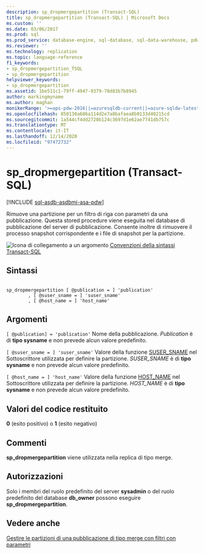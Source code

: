 ```yaml
---
description: sp_dropmergepartition (Transact-SQL)
title: sp_dropmergepartition (Transact-SQL) | Microsoft Docs
ms.custom: ''
ms.date: 03/06/2017
ms.prod: sql
ms.prod_service: database-engine, sql-database, sql-data-warehouse, pdw
ms.reviewer: ''
ms.technology: replication
ms.topic: language-reference
f1_keywords:
- sp_dropmergepartition_TSQL
- sp_dropmergepartition
helpviewer_keywords:
- sp_dropmergepartition
ms.assetid: 1be511c1-79ff-4947-9379-78d83b7b8945
author: markingmyname
ms.author: maghan
monikerRange: '>=aps-pdw-2016||=azuresqldb-current||=azure-sqldw-latest||>=sql-server-2016||>=sql-server-linux-2017||=azuresqldb-mi-current'
ms.openlocfilehash: 850130a686a114d2e7a8bafaea8b0133d40215cd
ms.sourcegitcommit: 1a544cf4dd2720b124c3697d1e62ae7741db757c
ms.translationtype: MT
ms.contentlocale: it-IT
ms.lasthandoff: 12/14/2020
ms.locfileid: "97472732"
---
```

# <a name="sp_dropmergepartition-transact-sql"></a>sp_dropmergepartition (Transact-SQL)
[!INCLUDE [sql-asdb-asdbmi-asa-pdw](../../includes/applies-to-version/sql-asdb-asdbmi-asa-pdw.md)]

  Rimuove una partizione per un filtro di riga con parametri da una pubblicazione. Questa stored procedure viene eseguita nel database di pubblicazione del server di pubblicazione. Consente inoltre di rimuovere il processo snapshot corrispondente e i file di snapshot per la partizione.  
  
 ![Icona di collegamento a un argomento](../../database-engine/configure-windows/media/topic-link.gif "Icona di collegamento a un argomento") [Convenzioni della sintassi Transact-SQL](../../t-sql/language-elements/transact-sql-syntax-conventions-transact-sql.md)  
  
## <a name="syntax"></a>Sintassi  
  
```  
  
sp_dropmergepartition [ @publication = ] 'publication'  
        , [ @suser_sname = ] 'suser_sname'  
        , [ @host_name = ] 'host_name'  
```  
  
## <a name="arguments"></a>Argomenti  
`[ @publication] = 'publication'` Nome della pubblicazione. *Publication* è di **tipo sysname** e non prevede alcun valore predefinito.  
  
`[ @suser_sname = ] 'suser_sname'` Valore della funzione [SUSER_SNAME](../../t-sql/functions/suser-sname-transact-sql.md) nel Sottoscrittore utilizzata per definire la partizione. *SUSER_SNAME* è di **tipo sysname** e non prevede alcun valore predefinito.  
  
`[ @host_name = ] 'host_name'` Valore della funzione [HOST_NAME](../../t-sql/functions/host-name-transact-sql.md) nel Sottoscrittore utilizzata per definire la partizione. *HOST_NAME* è di **tipo sysname** e non prevede alcun valore predefinito.  
  
## <a name="return-code-values"></a>Valori del codice restituito  
 **0** (esito positivo) o **1** (esito negativo)  
  
## <a name="remarks"></a>Commenti  
 **sp_dropmergepartition** viene utilizzata nella replica di tipo merge.  
  
## <a name="permissions"></a>Autorizzazioni  
 Solo i membri del ruolo predefinito del server **sysadmin** o del ruolo predefinito del database **db_owner** possono eseguire **sp_dropmergepartition**.  
  
## <a name="see-also"></a>Vedere anche  
 [Gestire le partizioni di una pubblicazione di tipo merge con filtri con parametri](../../relational-databases/replication/publish/manage-partitions-for-a-merge-publication-with-parameterized-filters.md)  
  
  
